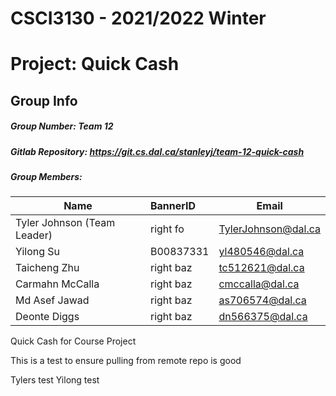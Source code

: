 # CSCI3130 - 2021/2022 Winter
# Project: Quick Cash

## Group Info
##### Group Number: Team 12
##### Gitlab Repository: https://git.cs.dal.ca/stanleyj/team-12-quick-cash
##### Group Members:

|            Name             | BannerID  |        Email        |
| --------------------------- |:----------| ------------------- |
| Tyler Johnson (Team Leader) | right fo  | TylerJohnson@dal.ca |
| Yilong Su                   | B00837331 | yl480546@dal.ca     |
| Taicheng Zhu                | right baz | tc512621@dal.ca     |
| Carmahn McCalla             | right baz | cmccalla@dal.ca     |
| Md Asef Jawad               | right baz | as706574@dal.ca     |
| Deonte Diggs                | right baz | dn566375@dal.ca     |

Quick Cash for Course Project

This is a test to ensure pulling from remote repo is good

Tylers test
Yilong test
